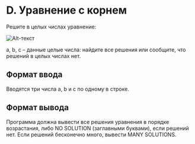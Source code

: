 # D. Уравнение с корнем

Решите в целых числах уравнение:

![Alt-текст](https://contest.yandex.ru/testsys/tex/render/XHNxcnR7YXgrYn09Yw==.png "Орк")


a, b, c – данные целые числа: найдите все решения или сообщите, что решений в целых числах нет.

## Формат ввода
Вводятся три числа a, b и c по одному в строке.

## Формат вывода
Программа должна вывести все решения уравнения в порядке возрастания, либо NO SOLUTION (заглавными буквами), если решений нет. Если решений бесконечно много, вывести MANY SOLUTIONS.
